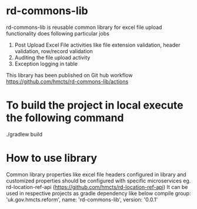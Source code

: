 # rd-commons-lib
rd-commons-lib is reusable common library for excel file upload functionality does following particular jobs

1) Post Upload Excel File activities like file extension validation, header validation, row/record validation
2) Auditing the file upload activity 
3) Exception logging in table

This library has been published on Git hub workflow https://github.com/hmcts/rd-commons-lib/actions

# To build the project in local execute the following command
./gradlew build 

# How to use library
Common library properties like excel file headers configured in library and customized properties should be configured with specific 
microservices eg. rd-location-ref-api (https://github.com/hmcts/rd-location-ref-api)
It can be used in respective projects as gradle dependency like below
compile group: 'uk.gov.hmcts.reform', name: 'rd-commons-lib', version: '0.0.1'





